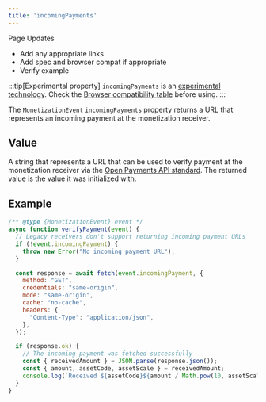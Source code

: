 ```yaml
---
title: 'incomingPayments'
---
```


<div class="draft"><div class="title">Page Updates</div><ul><li>Add any appropriate links</li><li>Add spec and browser compat if appropriate</li><li>Verify example</li></ul></div>

:::tip[Experimental property]
`incomingPayments` is an <a href="https://developer.mozilla.org/en-US/docs/MDN/Writing_guidelines/Experimental_deprecated_obsolete#experimental" target="_blank">experimental technology</a>. Check the [Browser compatibility table](#browser-compatibility) before using.
:::

The `MonetizationEvent` `incomingPayments` property returns a URL that represents an incoming payment at the monetization receiver.

## Value

A string that represents a URL that can be used to verify payment at the monetization receiver via the <a href="https://docs.openpayments.guide/reference/get-incoming-payment" target="_blank">Open Payments API standard</a>. The returned value is the value it was initialized with.

## Example

```jsx
/** @type {MonetizationEvent} event */
async function verifyPayment(event) {
  // Legacy receivers don't support returning incoming payment URLs
  if (!event.incomingPayment) {
    throw new Error("No incoming payment URL");
  }

  const response = await fetch(event.incomingPayment, {
    method: "GET",
    credentials: "same-origin",
    mode: "same-origin",
    cache: "no-cache",
    headers: {
      "Content-Type": "application/json",
    },
  });

  if (response.ok) {
    // The incoming payment was fetched successfully
    const { receivedAmount } = JSON.parse(response.json());
    const { amount, assetCode, assetScale } = receivedAmount;
    console.log(`Received ${assetCode}${amount / Math.pow(10, assetScale)}.`);
  }
}
```